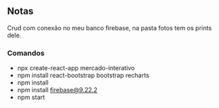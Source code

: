 ## Notas
Crud com conexão no meu banco firebase, na pasta fotos tem os prints dele.
### Comandos
* npx create-react-app mercado-interativo
* npm install react-bootstrap bootstrap recharts
* npm install
* npm install firebase@9.22.2
* npm start

